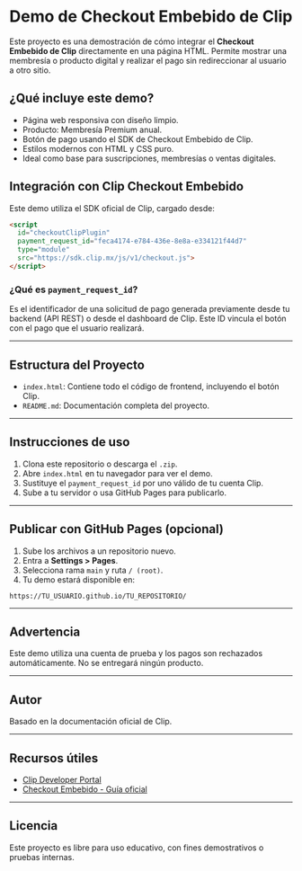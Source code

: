 # Demo de Checkout Embebido de Clip

Este proyecto es una demostración de cómo integrar el **Checkout Embebido de Clip** directamente en una página HTML. Permite mostrar una membresía o producto digital y realizar el pago sin redireccionar al usuario a otro sitio.

## ¿Qué incluye este demo?

- Página web responsiva con diseño limpio.
- Producto: Membresía Premium anual.
- Botón de pago usando el SDK de Checkout Embebido de Clip.
- Estilos modernos con HTML y CSS puro.
- Ideal como base para suscripciones, membresías o ventas digitales.

## Integración con Clip Checkout Embebido

Este demo utiliza el SDK oficial de Clip, cargado desde:

```html
<script 
  id="checkoutClipPlugin" 
  payment_request_id="feca4174-e784-436e-8e8a-e334121f44d7" 
  type="module" 
  src="https://sdk.clip.mx/js/v1/checkout.js">
</script>
```

### ¿Qué es `payment_request_id`?

Es el identificador de una solicitud de pago generada previamente desde tu backend (API REST) o desde el dashboard de Clip. Este ID vincula el botón con el pago que el usuario realizará.

---

## Estructura del Proyecto

- `index.html`: Contiene todo el código de frontend, incluyendo el botón Clip.
- `README.md`: Documentación completa del proyecto.

---

## Instrucciones de uso

1. Clona este repositorio o descarga el `.zip`.
2. Abre `index.html` en tu navegador para ver el demo.
3. Sustituye el `payment_request_id` por uno válido de tu cuenta Clip.
4. Sube a tu servidor o usa GitHub Pages para publicarlo.

---

## Publicar con GitHub Pages (opcional)

1. Sube los archivos a un repositorio nuevo.
2. Entra a **Settings > Pages**.
3. Selecciona rama `main` y ruta `/ (root)`.
4. Tu demo estará disponible en:

```
https://TU_USUARIO.github.io/TU_REPOSITORIO/
```

---

## Advertencia

Este demo utiliza una cuenta de prueba y los pagos son rechazados automáticamente. No se entregará ningún producto.

---

## Autor

Basado en la documentación oficial de Clip.

---

## Recursos útiles

- [Clip Developer Portal](https://developer.clip.mx)
- [Checkout Embebido - Guía oficial](https://developer.clip.mx/reference/integrar-checkout)

---

## Licencia

Este proyecto es libre para uso educativo, con fines demostrativos o pruebas internas.
